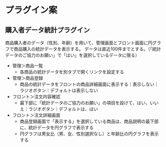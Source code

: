 # プラグイン案
## 購入者データ統計プラグイン
商品購入者のデータ（性別、年齢）を用いて、管理画面とフロント画面に円グラフで商品購入の統計データを表示する。
データは直近100件までとする。（「統計データのご協力のお願い」で「はい」を選択しているデータに限る）

- 管理＞商品一覧
    - 各商品の統計データを別タブで開くリンクを設定する
- 管理＞商品登録
    - 商品の統計データをフロントの商品詳細画面に表示する｜表示しない｜ラジオボタン｜デフォルトは表示しない
- フロント＞注文内容確認
    - 最下部に「統計データのご協力のお願い」の項目を設けて、はい、いいえ｜ラジオボタン｜デフォルトは、はい
- フロント＞注文詳細画面
    - 商品登録画面で「表示する」を選択している商品は、商品説明の最下部に、統計データを円グラフで表示する
    - 円グラフは男女比（男、女、性別選択なし）と年齢比の円グラフを表示する